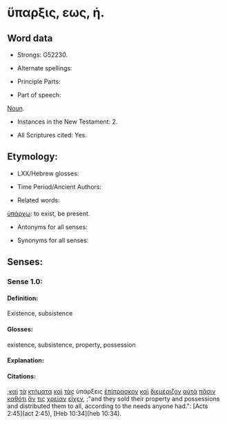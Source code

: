 # ὕπαρξις, εως, ἡ.

<!-- Status: S2=NeedsFinalCheck -->
<!-- Lexica used for edits: BDAG, FFM, LN, A-S -->

## Word data

* Strongs: G52230.

* Alternate spellings:

* Principle Parts: 

* Part of speech: 

[Noun](http://ugg.readthedocs.io/en/latest/noun.html).

* Instances in the New Testament: 2.

* All Scriptures cited: Yes.

## Etymology: 

* LXX/Hebrew glosses: 

* Time Period/Ancient Authors: 

* Related words: 

[ὑπάρχω](../G52250/01.md): to exist, be present.

* Antonyms for all senses:

* Synonyms for all senses: 

## Senses: 

### Sense 1.0:

#### Definition: 

Existence, subsistence

#### Glosses:

existence, subsistence, property, possession

#### Explanation:

#### Citations:

;[καὶ](../G25320/01.md) [τὰ](../G35880/01.md) [κτήματα](../G29330/01.md) [καὶ](../G25320/01.md) [τὰς](../G35880/01.md) ὑπάρξεις [ἐπίπρασκον](../G40970/01.md) [καὶ](../G25320/01.md) [διεμέριζον](../G12660/01.md) [αὐτὰ](../G08460/01.md) [πᾶσιν](../G39560/01.md) [καθότι](../G25300/01.md) [ἄν](../G03020/01.md) [τις](../G51000/01.md) [χρείαν](../G55320/01.md) [εἶχεν](../G21920/01.md), 
;"and they sold their property and possessions and distributed them to all, according to the needs anyone had.":
[Acts 2:45](act 2:45),  [Heb 10:34](heb 10:34).
